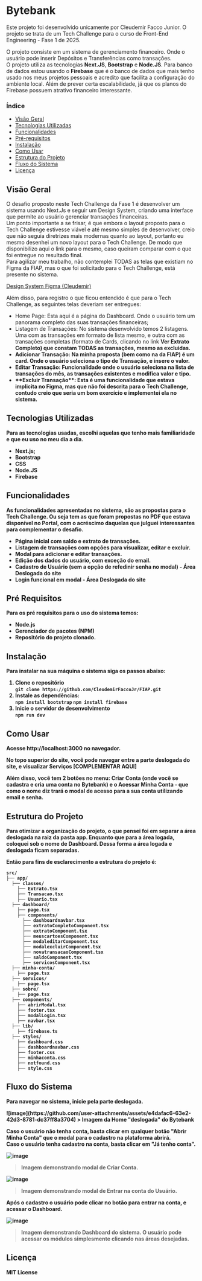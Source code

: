 <h1>Bytebank</h1>
<p>Este projeto foi desenvolvido unicamente por Cleudemir Facco Junior. O projeto se trata de um Tech Challenge para o curso de Front-End Engineering - Fase 1 de 2025.</p>
<p>O projeto consiste em um sistema de gerenciamento financeiro. Onde o usuário pode inserir Depósitos e Transferências como transações.<br/> O projeto utiliza as tecnologias <strong>Next.JS</strong>, <strong>Bootstrap</strong> e <strong>Node.JS</strong>. Para banco de dados estou usando o <strong>Firebase</strong> que é o banco de dados que mais tenho usado nos meus projetos pessoais e acredito que facilita a configuração do ambiente local. Além de prever certa escalabilidade, já que os planos do Firebase possuem atrativo financeiro interessante.</p>

<h3>Índice</h3>

<ul>
  <li><a href="#visao">Visão Geral</a></li>
  <li><a href="#tecnologias">Tecnologias Utilizadas</a></li>
  <li><a href="#funcionalidades">Funcionalidades</a></li>
  <li><a href="#prerequisitos">Pré-requisitos</a></li>
  <li><a href="#instalacao">Instalação</a></li>
  <li><a href="#comousar">Como Usar</a></li>
  <li><a href="#estrutura">Estrutura do Projeto</a></li>
  <li><a href="#fluxo">Fluxo do Sistema</a></li>
  <li><a href="#licenca">Licença</a></li>
</ul>

<h2 id="visao">Visão Geral</h2>
<p>O desafio proposto neste Tech Challenge da Fase 1 é desenvolver um sistema usando Next.Js e seguir um Design System, criando uma interface que permite ao usuário gerenciar transações financeiras.<br/> Um ponto importante a se frisar, é que embora o layout proposto para o Tech Challenge estivesse viável e até mesmo simples de desenvolver, creio que não seguia diretrizes mais modernas quanto ao layout, portanto eu mesmo desenhei um novo layout para o Tech Challenge. De modo que disponibilizo aqui o link para o mesmo, caso queiram comparar com o que foi entregue no resultado final. <br/> Para agilizar meu trabalho, não contemplei TODAS as telas que existiam no Figma da FIAP, mas o que foi solicitado para o Tech Challenge, está presente no sistema. </p>
<p><a href="https://www.figma.com/proto/114lxIxboA0NfK5u96nNGu/Bytebank_TechChallenge?node-id=0-1&t=8iyRHAb3QeHUkHbV-1" target="_blank">Design System Figma (Cleudemir)</a></p>
<p>Além disso, para registro o que ficou entendido é que para o Tech Challenge, as seguintes telas deveriam ser entregues:
<ul>
  <li>Home Page: Esta aqui é a página do Dashboard. Onde o usuário tem um panorama completo das suas transações financeiras;</li>
  <li>Listagem de Transações: No sistema desenvolvido temos 2 listagens. Uma com as transações em formato de lista mesmo, e outra com as transações completas (formato de Cards, clicando no link <b>Ver Extrato Completo<b>) que constam TODAS as transações, mesmo as excluidas.</li>
  <li>Adicionar Transação: Na minha proposta (bem como na da FIAP) é um card. Onde o usuário seleciona o tipo de Transação, e insere o valor.</li>
  <li>Editar Transação: Funcionalidade onde o usuário seleciona na lista de transações do mês, as transações existentes e modifica valor e tipo.</li>  
  <li>**Excluir Transação**: Esta é uma funcionalidade que estava implicita no Figma, mas que não foi descrita para o Tech Challenge, contudo creio que seria um bom exercício e implementei ela no sistema.</li>  
</ul></p>

<h2 id="tecnologias">Tecnologias Utilizadas</h2>
<p>Para as tecnologias usadas, escolhi aquelas que tenho mais familiaridade e que eu uso no meu dia a dia.</p>
<p>
  <ul>
    <li>Next.js;</li>
    <li>Bootstrap</li>
    <li>CSS</li>
    <li>Node.JS</li>
    <li>Firebase</li>
  </ul>
</p>

<h2 id="funcionalidades">Funcionalidades</h2>
<p>As funcionalidades apresentadas no sistema, são as propostas para o Tech Challenge. Ou seja tem as que foram propostas no PDF que estava disponível no Portal, com o acréscimo daquelas que julguei interessantes para complementar o desafio.</p>
<p>
  <ul>
    <li>Página inicial com saldo e extrato de transações.</li>
    <li>Listagem de transações com opções para visualizar, editar e excluir.</li>
    <li>Modal para adicionar e editar transações.</li>
    <li>Edição dos dados do usuário, com exceção do email.</li>
    <li>Cadastro de Usuário (sem a opção de refedinir senha no modal) - Área Deslogada do site</li>
    <li>Login funcional em modal - Área Deslogada do site</li>
  </ul>
</p>

<h2 id="prerequisitos">Pré Requisitos</h2>
<p>Para os pré requisitos para o uso do sistema temos:</p>
<ul>
  <li>Node.js</li>
  <li>Gerenciador de pacotes (NPM)</li>
  <li>Repositório do projeto clonado.</li>
</ul>

<h2 id="instalacao">Instalação</h2>
<p>Para instalar na sua máquina o sistema siga os passos abaixo:</p>
<p>
  <ol>
    <li>Clone o repositório <br>
    <code>git clone https://github.com/CleudemirFaccoJr/FIAP.git</code>
    </li>
    <li>Instale as dependências:<br/>
    <code>npm install bootstrap</code>
    <code>npm install firebase</code>
    </li>
    <li>Inicie o servidor de desenvolvimento<br/>
    <code>npm run dev</code>
    </li>
  </ol>
</p>

<h2 id="comousar">Como Usar</h2>
<p>Acesse http://localhost:3000 no navegador.</p>
<p>No topo superior do site, você pode navegar entre a parte deslogada do site, e visualizar Serviços [COMPLEMENTAR AQUI]</p>
<p>Além disso, você tem 2 botões no menu: Criar Conta (onde você se cadastra e cria uma conta no Bytebank) e o Acessar Minha Conta - que como o nome diz trará o modal de acesso para a sua conta utilizando email e senha.</p>

<h2 id="estrutura">Estrutura do Projeto</h2>
<p>Para otimizar a organização do projeto, o que pensei foi em separar a área deslogada na raiz da pasta app. Enquanto que para a área logada, coloquei sob o nome de Dashboard. Dessa forma a área logada e deslogada ficam separadas.</p>
<p>Então para fins de esclarecimento a estrutura do projeto é:</p>

  ```
src/
  ├── app/
    ├── classes/
      ├── Extrato.tsx
      ├── Transacao.tsx
      ├── Usuario.tsx
    ├── dashboard/
      ├── page.tsx
      ├── components/
        ├── dashboardnavbar.tsx
        ├── extratoCompletoComponent.tsx
        ├── extratoComponent.tsx
        ├── meuscartoesComponent.tsx
        ├── modaleditarComponent.tsx
        ├── modalexcluirComponent.tsx
        ├── novatransacaoComponent.tsx
        ├── saldoComponent.tsx
        ├── servicosComponent.tsx
    ├── minha-conta/
      ├── page.tsx
    ├── servicos/
      ├── page.tsx
    ├── sobre/
      ├── page.tsx
    ├── components/
      ├── abrirModal.tsx
      ├── footer.tsx
      ├── modalLogin.tsx
      ├── navbar.tsx
    ├── lib/
      ├── firebase.ts
    ├── styles/
      ├── dashboard.css
      ├── dashboardnavbar.css
      ├── footer.css
      ├── minhaconta.css
      ├── notfound.css
      ├── style.css
  ```


<h2 id="fluxo">Fluxo do Sistema</h2>
<p>Para navegar no sistema, inicie pela parte deslogada.</p>
![image](https://github.com/user-attachments/assets/e4dafac6-63e2-42d3-8781-dc37ff8a3704)
> Imagem da Home "deslogada" do Bytebank

<p>Caso o usuário não tenha conta, basta clicar em qualquer botão "Abrir Minha Conta" que o modal para o cadastro na plataforma abrirá. <br/> Caso o usuário tenha cadastro na conta, basta clicar em "Já tenho conta".</p>

![image](https://github.com/user-attachments/assets/9afc7801-31e7-47a7-9982-834f4382fc00)
> Imagem demonstrando modal de Criar Conta.

![image](https://github.com/user-attachments/assets/898a298d-8a74-466b-a36e-9acae21e2589)
> Imagem demonstrando modal de Entrar na conta do Usuário.

<p>Após o cadastro o usuário pode clicar no botão para entrar na conta, e acessar o Dashboard.</p>

![image](https://github.com/user-attachments/assets/8926c2be-4932-4227-b1f0-0485ea4180e1)
> Imagem demonstrando Dashboard do sistema. O usuário pode acessar os módulos simplesmente clicando nas áreas desejadas.

<h2 id="licenca">Licença</h2>
<p>MIT License</p>
